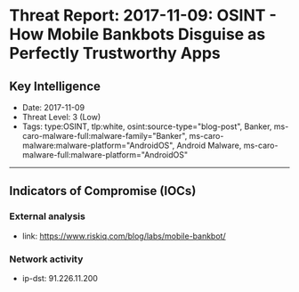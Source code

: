 # Threat Report: 2017-11-09: OSINT - How Mobile Bankbots Disguise as Perfectly Trustworthy Apps


## Key Intelligence
* Date: 2017-11-09
* Threat Level: 3 (Low)
* Tags: type:OSINT, tlp:white, osint:source-type="blog-post", Banker, ms-caro-malware-full:malware-family="Banker", ms-caro-malware:malware-platform="AndroidOS", Android Malware, ms-caro-malware-full:malware-platform="AndroidOS"

---

## Indicators of Compromise (IOCs)
### External analysis
* link: https://www.riskiq.com/blog/labs/mobile-bankbot/

### Network activity
* ip-dst: 91.226.11.200
